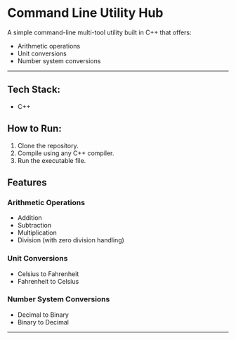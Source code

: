 # Command Line Utility Hub

A simple command-line multi-tool utility built in C++ that offers:
- Arithmetic operations  
- Unit conversions  
- Number system conversions  

---
## Tech Stack:
- C++

## How to Run:
1. Clone the repository.
2. Compile using any C++ compiler.
3. Run the executable file.

## Features

### Arithmetic Operations
- Addition
- Subtraction
- Multiplication
- Division (with zero division handling)

### Unit Conversions
- Celsius to Fahrenheit
- Fahrenheit to Celsius

### Number System Conversions
- Decimal to Binary
- Binary to Decimal

---